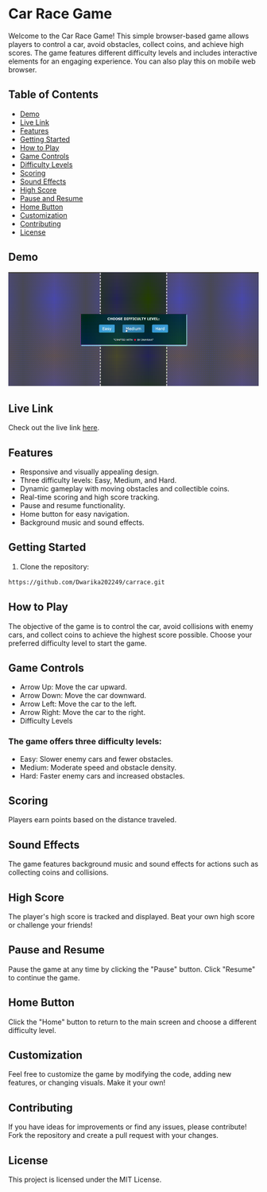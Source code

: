 # Car Race Game

Welcome to the Car Race Game! This simple browser-based game allows players to control a car, avoid obstacles, collect coins, and achieve high scores. The game features different difficulty levels and includes interactive elements for an engaging experience. You can also play this on mobile web browser.

## Table of Contents

- [Demo](#demo)
- [Live Link](#live-link) 
- [Features](#features)
- [Getting Started](#getting-started)
- [How to Play](#how-to-play)
- [Game Controls](#game-controls)
- [Difficulty Levels](#difficulty-levels)
- [Scoring](#scoring)
- [Sound Effects](#sound-effects)
- [High Score](#high-score)
- [Pause and Resume](#pause-and-resume)
- [Home Button](#home-button)
- [Customization](#customization)
- [Contributing](#contributing)
- [License](#license)

## Demo

![Game Demo](images/car-race-game.gif)

## Live Link

Check out the live link [here](https://speedmycar.netlify.app/).

## Features

- Responsive and visually appealing design.
- Three difficulty levels: Easy, Medium, and Hard.
- Dynamic gameplay with moving obstacles and collectible coins.
- Real-time scoring and high score tracking.
- Pause and resume functionality.
- Home button for easy navigation.
- Background music and sound effects.

## Getting Started

1. Clone the repository:

```bash
https://github.com/Dwarika202249/carrace.git
```

## How to Play
The objective of the game is to control the car, avoid collisions with enemy cars, and collect coins to achieve the highest score possible. Choose your preferred difficulty level to start the game.

## Game Controls
- Arrow Up: Move the car upward.
- Arrow Down: Move the car downward.
- Arrow Left: Move the car to the left.
- Arrow Right: Move the car to the right.
- Difficulty Levels

### The game offers three difficulty levels:

- Easy: Slower enemy cars and fewer obstacles.
- Medium: Moderate speed and obstacle density.
- Hard: Faster enemy cars and increased obstacles.

## Scoring
Players earn points based on the distance traveled.

## Sound Effects
The game features background music and sound effects for actions such as collecting coins and collisions.

## High Score
The player's high score is tracked and displayed. Beat your own high score or challenge your friends!

## Pause and Resume
Pause the game at any time by clicking the "Pause" button. Click "Resume" to continue the game.

## Home Button
Click the "Home" button to return to the main screen and choose a different difficulty level.

## Customization
Feel free to customize the game by modifying the code, adding new features, or changing visuals. Make it your own!

## Contributing
If you have ideas for improvements or find any issues, please contribute! Fork the repository and create a pull request with your changes.

## License
This project is licensed under the MIT License.
